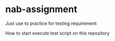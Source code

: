 # nab-assignment
Just use to practice for testing requirement

How to start execute test script on this repository

